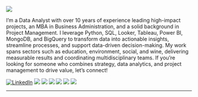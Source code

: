 <img src="https://media.licdn.com/dms/image/v2/D4D16AQFhh1NbZ3rC1A/profile-displaybackgroundimage-shrink_350_1400/B4DZWbDDzKHYAY-/0/1742063026061?e=1748476800&v=beta&t=NGuV2QF1iDtwfEl_1LmPbHLqHrNPpVhKKwKBbz9B2QM">

I’m a Data Analyst with over 10 years of experience leading high-impact projects, an MBA in Business Administration, and a solid background in Project Management. I leverage Python, SQL, Looker, Tableau, Power BI, MongoDB, and BigQuery to transform data into actionable insights, streamline processes, and support data-driven decision-making.
My work spans sectors such as education, environment, social, and wine, delivering measurable results and coordinating multidisciplinary teams. If you’re looking for someone who combines strategy, data analytics, and project management to drive value, let’s connect!

<!-- https://github-readme-stats.vercel.app/api?username=DennisHartrampf&show_icons=true -->
<p>
  <a href="https://www.linkedin.com/in/cordobagabriel"><img src="https://img.shields.io/badge/LinkedIn--_.svg?style=social&logo=linkedin" alt="LinkedIn"></a>
  <a href="#"><img src="https://img.shields.io/badge/Python-Expert-_.svg?logo=java"></a>
  <a href="#"><img src="https://img.shields.io/badge/SQL-Expert-_.svg?logo=kotlin"></a>
  <a href="#"><img src="https://img.shields.io/badge/Power BI-Expert-_.svg"></a>
  <a href="#"><img src="https://img.shields.io/badge/Looker-Expert-_.svg"></a>
  <a href="#"><img src="https://img.shields.io/badge/Tableau-Expert-_.svg"></a>
  <a href="#"><img src="https://img.shields.io/badge/ETL-Expert-_.svg"></a>
</p>

<hr>
